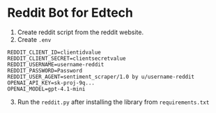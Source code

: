 # Reddit Bot for Edtech

1. Create reddit script from the reddit website.
2. Create `.env`
```
REDDIT_CLIENT_ID=clientidvalue
REDDIT_CLIENT_SECRET=clientsecretvalue
REDDIT_USERNAME=username-reddit
REDDIT_PASSWORD=Password
REDDIT_USER_AGENT=sentiment_scraper/1.0 by u/username-reddit
OPENAI_API_KEY=sk-proj-9q...
OPENAI_MODEL=gpt-4.1-mini 
```
3. Run the `reddit.py` after installing the library from `requirements.txt`
